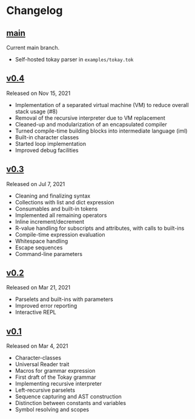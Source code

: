# Changelog

## [main]

Current main branch.

- Self-hosted tokay parser in `examples/tokay.tok`


## [v0.4]

Released on Nov 15, 2021

- Implementation of a separated virtual machine (VM) to reduce overall stack usage (#8)
- Removal of the recursive interpreter due to VM replacement
- Cleaned-up and modularization of an encapsulated compiler
- Turned compile-time building blocks into intermediate language (iml)
- Built-in character classes
- Started loop implementation
- Improved debug facilities


## [v0.3]

Released on Jul 7, 2021

- Cleaning and finalizing syntax
- Collections with list and dict expression
- Consumables and built-in tokens
- Implemented all remaining operators
- Inline increment/decrement
- R-value handling for subscripts and attributes, with calls to built-ins
- Compile-time expression evaluation
- Whitespace handling
- Escape sequences
- Command-line parameters


## [v0.2]

Released on Mar 21, 2021

- Parselets and built-ins with parameters
- Improved error reporting
- Interactive REPL


## [v0.1]

Released on Mar 4, 2021

- Character-classes
- Universal Reader trait
- Macros for grammar expression
- First draft of the Tokay grammar
- Implementing recursive interpreter
- Left-recursive parselets
- Sequence capturing and AST construction
- Distinction between constants and variables
- Symbol resolving and scopes


[main]: https://github.com/phorward/tokay/compare/v0.4...main
[v0.4]: https://github.com/phorward/tokay/compare/v0.3...v0.4
[v0.3]: https://github.com/phorward/tokay/compare/v0.2...v0.3
[v0.2]: https://github.com/phorward/tokay/compare/v0.1...v0.2
[v0.1]: https://github.com/phorward/tokay/compare/2d74215f4842d295371112a630d15ab03442cd1e...v0.1
